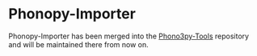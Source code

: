 # Phonopy-Importer

Phonopy-Importer has been merged into the [Phono3py-Tools](https://github.com/skelton-group/Phono3py-Tools) repository and will be maintained there from now on.
